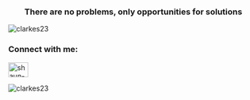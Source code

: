 <!--
**clarkes23/clarkes23** is a ✨ _special_ ✨ repository because its `README.md` (this file) appears on your GitHub profile.

Here are some ideas to get you started:

- 🔭 I’m currently working on ...
- 🌱 I’m currently learning ...
- 👯 I’m looking to collaborate on ...
- 🤔 I’m looking for help with ...
- 💬 Ask me about ...
- 📫 How to reach me: ...
- 😄 Pronouns: ...
- ⚡ Fun fact: ...
-->

<h3 align="center">There are no problems, only opportunities for solutions</h3>

<p align="left"> <img src="https://komarev.com/ghpvc/?username=clarkes23&label=Profile%20views&color=0e75b6&style=flat" alt="clarkes23" /> </p>

<h3 align="left">Connect with me:</h3>
<p align="left">
<a href="https://linkedin.com/in/shaun-c-00629496" target="blank"><img align="center" src="https://raw.githubusercontent.com/rahuldkjain/github-profile-readme-generator/master/src/images/icons/Social/linked-in-alt.svg" alt="shaun-c-00629496" height="30" width="40" /></a>
</p>




<p><img align="center" src="https://github-readme-streak-stats.herokuapp.com/?user=clarkes23&" alt="clarkes23" /></p>
